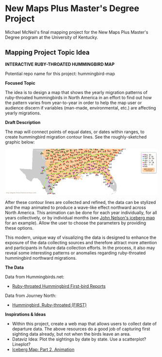 # New Maps Plus Master's Degree Project
Michael McNeil's final mapping project for the New Maps Plus Master's Degree program at the University of Kentucky.

## Mapping Project Topic Idea

**INTERACTIVE RUBY-THROATED HUMMINGBIRD MAP**

Potential repo name for this project: hummingbird-map 

**Focused Topic**

The idea is to design a map that shows the yearly migration patterns of ruby-throated hummingbirds in North America in an effort to find out how the pattern varies from year-to-year in order to help the map user or audience discern if variables (man-made, environmental, etc.) are affecting yearly migrations.

**Draft Description**

The map will connect points of equal dates, or dates within ranges, to create hummingbird migration contour lines. See the roughly-sketched graphic below:

![hummingbird contours](/images/hbird-contours.png "Hummingbird Contours Map")

After these contour lines are collected and refined, the data can be stylized and the map animated to produce a wave-like effect northward across North America. This animation can be done for each year individually, for all years collectively, or by individual months (see [John Nelson's iceberg map](https://www.esri.com/arcgis-blog/products/arcgis-pro/mapping/iceberg-map-part-2-animation/) for an example). Allow the user to choose the parameters by providing these options. 

This modern, unique way of visualizing the data is designed to enhance the exposure of the data collecting sources and therefore attract more attention and participants in future data collection efforts. In the process, it also may reveal some interesting patterns or anomalies regarding ruby-throated hummingbird northward migrations.

**The Data**

Data from Hummingbirds.net:

  * [Ruby-throated Hummingbird First-bird Reports](http://www.hummingbirds.net/map.html)
  
Data from Journey North:

  * [Hummingbird, Ruby-throated (FIRST)](https://maps.journeynorth.org/map/?map=hummingbird-ruby-throated-first&year=2019)
  
**Inspirations & Ideas**

  * Within this project, create a web map that allows users to collect date of departure data. The above resources do a good job of capturing first sighting data already, but not when the birds leave an area.
  * Dataviz Idea: Plot the sightings by date by state. Use a scatterplot? Lineplot?  
  * [Iceberg Map: Part 2, Animation](https://www.esri.com/arcgis-blog/products/arcgis-pro/mapping/iceberg-map-part-2-animation/)
